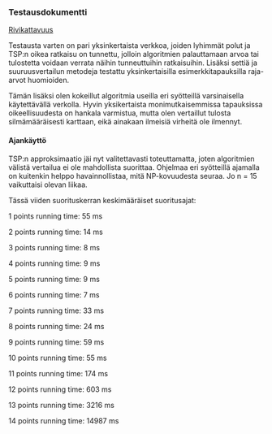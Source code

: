 ### Testausdokumentti

[Rivikattavuus](https://htmlpreview.github.io/?https://github.com/mkmoisio/Kebab-Delivery-Problem/blob/master/doc/jacoco/html/index.html)

Testausta varten on pari yksinkertaista verkkoa, joiden lyhimmät polut ja TSP:n oikea ratkaisu on tunnettu, jolloin algoritmien palauttamaan arvoa tai tulostetta voidaan verrata näihin tunneuttuihin ratkaisuihin. Lisäksi settiä ja suuruusvertailun metodeja testattu yksinkertaisilla esimerkkitapauksilla raja-arvot huomioiden.

Tämän lisäksi olen kokeillut algoritmia useilla eri syötteillä varsinaisella käytettävällä verkolla. Hyvin yksikertaista monimutkaisemmissa tapauksissa oikeellisuudesta on hankala varmistua, mutta olen vertaillut tulosta silmämääräisesti karttaan, eikä ainakaan ilmeisiä virheitä ole ilmennyt.

#### Ajankäyttö

TSP:n approksimaatio jäi nyt valitettavasti toteuttamatta, joten algoritmien välistä vertailua ei ole mahdollista suorittaa. Ohjelmaa eri syötteillä ajamalla on kuitenkin helppo havainnollistaa, mitä NP-kovuudesta seuraa. Jo n = 15 vaikuttaisi olevan liikaa.

Tässä viiden suorituskerran keskimääräiset suoritusajat:

1 points running time: 55 ms

2 points running time: 14 ms

3 points running time: 8 ms

4 points running time: 9 ms

5 points running time: 9 ms

6 points running time: 7 ms

7 points running time: 33 ms

8 points running time: 24 ms

9 points running time: 59 ms

10 points running time: 55 ms

11 points running time: 174 ms

12 points running time: 603 ms

13 points running time: 3216 ms

14 points running time: 14987 ms

